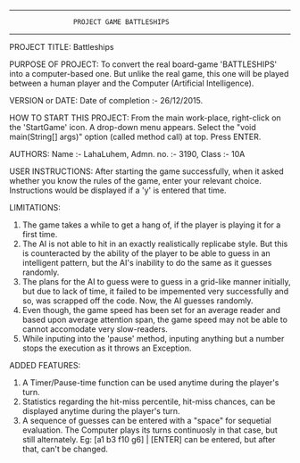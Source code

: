 ------------------------------------------------------------------------
                    PROJECT GAME BATTLESHIPS
------------------------------------------------------------------------

PROJECT TITLE:
Battleships


PURPOSE OF PROJECT:
To convert the real board-game 'BATTLESHIPS' into a computer-based one. But unlike the real game, this one will be played between a human player and the Computer (Artificial Intelligence).


VERSION or DATE:
Date of completion :- 26/12/2015.


HOW TO START THIS PROJECT:
From the main work-place, right-click on the 'StartGame' icon. A drop-down menu appears. Select the "void main(String[] args)" option (called method call) at top.
Press ENTER.


AUTHORS:
Name      :- LahaLuhem,
Admn. no. :- 3190, 
Class     :- 10A



USER INSTRUCTIONS:
After starting the game successfully, when it asked whether you know the rules of the game, enter your relevant choice. Instructions would be displayed if a 'y' is entered that time.


LIMITATIONS:
1)  The game takes a while to get a hang of, if the player is playing it for a first time.
2)  The AI is not able to hit in an exactly realistically replicabe style. But this is counteracted by the ability of the player to be able to guess in an intelligent pattern, but the AI's inability to do the same as it guesses randomly.
3)  The plans for the AI to guess were to guess in a grid-like manner initially, but due to lack of time, it failed to be impemented very successfully and so, was scrapped off the code. Now, the AI guesses randomly.
4)  Even though, the game speed has been set for an average reader and based upon average attention span, the game speed may not be able to cannot accomodate very slow-readers.
5)  While inputing into the 'pause' method, inputing anything but a number stops the execution as it throws an Exception.


ADDED FEATURES:
1)  A Timer/Pause-time function can be used anytime during the player's turn.
2)  Statistics regarding the hit-miss percentile, hit-miss chances, can be displayed anytime during the player's turn.
3)  A sequence of guesses can be entered with a "space" for sequetial evaluation. The Computer plays its turns continuosly in that case, but still alternately. Eg: [a1 b3 f10 g6] | [ENTER] can be entered, but after that, can't be changed.